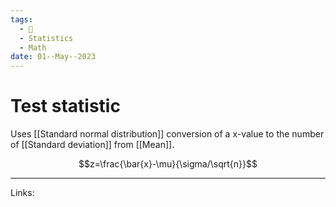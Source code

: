 ```yaml
---
tags:
  - 🌱
  - Statistics
  - Math
date: 01--May--2023
---
```


# Test statistic

Uses [[Standard normal distribution]] conversion of a x-value to the number of [[Standard deviation]] from [[Mean]].

$$z=\frac{\bar{x}-\mu}{\sigma/\sqrt{n}}$$

---
Links: 